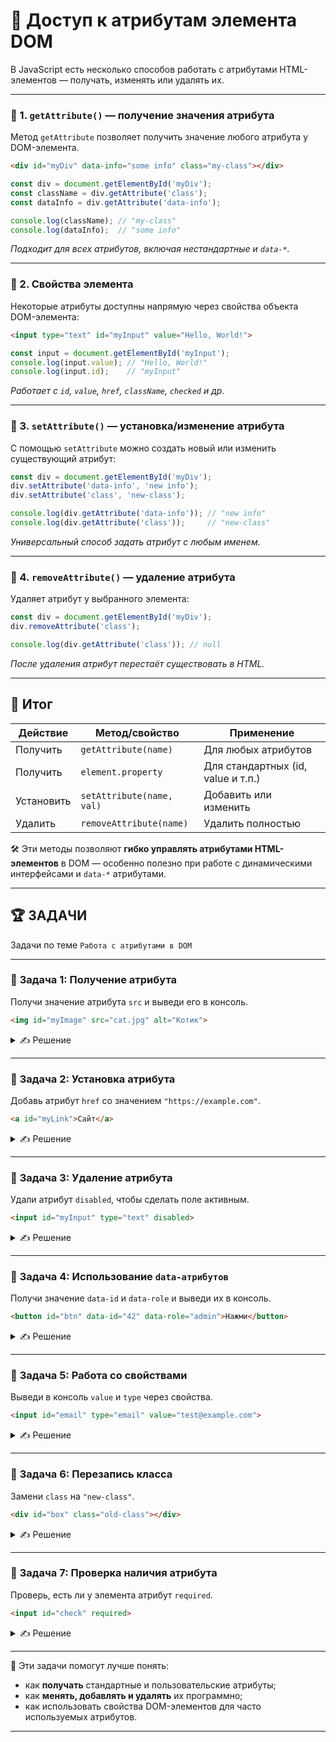 # 📌 Доступ к атрибутам элемента DOM

В JavaScript есть несколько способов работать с атрибутами HTML-элементов — получать, изменять или удалять их.

---

### 🔹 1. `getAttribute()` — получение значения атрибута

Метод `getAttribute` позволяет получить значение любого атрибута у DOM-элемента.

```html
<div id="myDiv" data-info="some info" class="my-class"></div>
```

```javascript
const div = document.getElementById('myDiv');
const className = div.getAttribute('class');
const dataInfo = div.getAttribute('data-info');

console.log(className); // "my-class"
console.log(dataInfo);  // "some info"
```

 *Подходит для всех атрибутов, включая нестандартные и `data-*`.*

---

### 🔹 2. Свойства элемента

Некоторые атрибуты доступны напрямую через свойства объекта DOM-элемента:

```html
<input type="text" id="myInput" value="Hello, World!">
```

```javascript
const input = document.getElementById('myInput');
console.log(input.value); // "Hello, World!"
console.log(input.id);    // "myInput"
```

*Работает с `id`, `value`, `href`, `className`, `checked` и др.*

---

### 🔹 3. `setAttribute()` — установка/изменение атрибута

С помощью `setAttribute` можно создать новый или изменить существующий атрибут:

```javascript
const div = document.getElementById('myDiv');
div.setAttribute('data-info', 'new info');
div.setAttribute('class', 'new-class');

console.log(div.getAttribute('data-info')); // "new info"
console.log(div.getAttribute('class'));     // "new-class"
```

*Универсальный способ задать атрибут с любым именем.*

---

### 🔹 4. `removeAttribute()` — удаление атрибута

Удаляет атрибут у выбранного элемента:

```javascript
const div = document.getElementById('myDiv');
div.removeAttribute('class');

console.log(div.getAttribute('class')); // null
```

*После удаления атрибут перестаёт существовать в HTML.*

---

## 🎯 Итог

| Действие   | Метод/свойство            | Применение                         |
| ---------- | ------------------------- | ---------------------------------- |
| Получить   | `getAttribute(name)`      | Для любых атрибутов                |
| Получить   | `element.property`        | Для стандартных (id, value и т.п.) |
| Установить | `setAttribute(name, val)` | Добавить или изменить              |
| Удалить    | `removeAttribute(name)`   | Удалить полностью                  |

🛠 Эти методы позволяют **гибко управлять атрибутами HTML-элементов** в DOM — особенно полезно при работе с динамическими интерфейсами и `data-*` атрибутами.

---

## 🏆 ЗАДАЧИ

Задачи по теме `Работа с атрибутами в DOM`

---

### 📌 **Задача 1: Получение атрибута**

Получи значение атрибута `src` и выведи его в консоль.

```html
<img id="myImage" src="cat.jpg" alt="Котик">
```

<details>
<summary>✍ Решение</summary>

```javascript
const img = document.getElementById('myImage');
console.log(img.getAttribute('src')); // "cat.jpg"
```

</details>

---

### 📌 **Задача 2: Установка атрибута**

Добавь атрибут `href` со значением `"https://example.com"`.

```html
<a id="myLink">Сайт</a>
```

<details>
<summary>✍ Решение</summary>

```javascript
const link = document.getElementById('myLink');
link.setAttribute('href', 'https://example.com');
```

</details>

---

### 📌 **Задача 3: Удаление атрибута**

Удали атрибут `disabled`, чтобы сделать поле активным.

```html
<input id="myInput" type="text" disabled>
```

<details>
<summary>✍ Решение</summary>

```javascript
const input = document.getElementById('myInput');
input.removeAttribute('disabled');
```

</details>

---

### 📌 **Задача 4: Использование `data-атрибутов`**

Получи значение `data-id` и `data-role` и выведи их в консоль.

```html
<button id="btn" data-id="42" data-role="admin">Нажми</button>
```

<details>
<summary>✍ Решение</summary>

```javascript
const btn = document.getElementById('btn');
console.log(btn.getAttribute('data-id'));   // "42"
console.log(btn.getAttribute('data-role')); // "admin"
```

</details>

---

### 📌 **Задача 5: Работа со свойствами**

Выведи в консоль `value` и `type` через свойства.

```html
<input id="email" type="email" value="test@example.com">
```

<details>
<summary>✍ Решение</summary>

```javascript
const emailInput = document.getElementById('email');
console.log(emailInput.value); // "test@example.com"
console.log(emailInput.type);  // "email"
```

</details>

---

### 📌 **Задача 6: Перезапись класса**

Замени `class` на `"new-class"`.

```html
<div id="box" class="old-class"></div>
```

<details>
<summary>✍ Решение</summary>

```javascript
const box = document.getElementById('box');
box.setAttribute('class', 'new-class');
```

</details>

---

### 📌 **Задача 7: Проверка наличия атрибута**

Проверь, есть ли у элемента атрибут `required`.

```html
<input id="check" required>
```

<details>
<summary>✍ Решение</summary>

```javascript
const input = document.getElementById('check');
console.log(input.hasAttribute('required')); // true
```

</details>

---

🎉 Эти задачи помогут лучше понять:

* как **получать** стандартные и пользовательские атрибуты;
* как **менять, добавлять и удалять** их программно;
* как использовать свойства DOM-элементов для часто используемых атрибутов.

---
